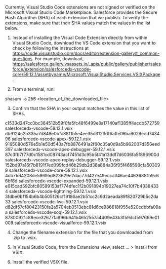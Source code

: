 Currently, Visual Studio Code extensions are not signed or verified on the
Microsoft Visual Studio Code Marketplace. Salesforce provides the Secure Hash
Algorithm (SHA) of each extension that we publish. To verify the extensions,
make sure that their SHA values match the values in the list below.

1. Instead of installing the Visual Code Extension directly from within Visual
   Studio Code, download the VS Code extension that you want to check by
   following the instructions at
   https://code.visualstudio.com/docs/editor/extension-gallery#_common-questions.
   For example, download,
   https://salesforce.gallery.vsassets.io/_apis/public/gallery/publisher/salesforce/extension/salesforcedx-vscode-core/59.12.1/assetbyname/Microsoft.VisualStudio.Services.VSIXPackage.

2. From a terminal, run:

shasum -a 256 <location_of_the_downloaded_file>

3. Confirm that the SHA in your output matches the value in this list of SHAs.

c1533d247cc0bc364512b59f0fa5fc48f6499e8a17140af1385ff4acdb572759  salesforcedx-vscode-59.12.1.vsix
db9124c2b335a7d848e0bfc8811b5e4ee35d3123df6affe06ba6026edd743496  salesforcedx-vscode-apex-59.12.1.vsix
9165080d576e5b1e50d540a7fb8876491a2f60c35a0d9a5b962007d356eed397  salesforcedx-vscode-apex-debugger-59.12.1.vsix
87c3fb7f77d0c1581cd08743acf7451d3c95b5f41a13ddf7d6036fa5f896900d  salesforcedx-vscode-apex-replay-debugger-59.12.1.vsix
152bd97a16f7b8191f7ed099fcd46b29db2d38a884a36f95f466598cfa503099  salesforcedx-vscode-core-59.12.1.vsix
4db7b64208de59695d823629e2dac77d427e49ecca346ae44636381b9c66bf8d  salesforcedx-vscode-expanded-59.12.1.vsix
e615cad592bfc80599153af774dfec1f2b091894b19027ea74c10f7b43384334  salesforcedx-vscode-lightning-59.12.1.vsix
3fdbe0bf154b6b4b505126cf19186ae2b51cc2c6d2aeada89f820729b5c2da33  salesforcedx-vscode-lwc-59.12.1.vsix
d82df57cf80423150fa2a5704eb0513ebc81d6ce986618f955e520cdbbfa09aa  salesforcedx-vscode-soql-59.12.1.vsix
87800921c88ece32677fa996b641b4652557a4409e43b3f59dcf597669e01008  salesforcedx-vscode-visualforce-59.12.1.vsix


4. Change the filename extension for the file that you downloaded from .zip to
.vsix.

5. In Visual Studio Code, from the Extensions view, select ... > Install from
VSIX.

6. Install the verified VSIX file.

